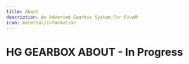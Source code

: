 ```yaml
---
title: About
description: An Advanced Gearbox System For FiveM
icon: material/information
---
```

# HG GEARBOX ABOUT - In Progress
